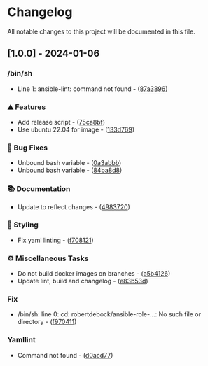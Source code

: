 <!-- textlint-disable -->
# Changelog

All notable changes to this project will be documented in this file.

## [1.0.0] - 2024-01-06

### /bin/sh

- Line 1: ansible-lint: command not found - ([87a3896](https://github.com/balling-dev/docker-github-action-molecule/commit/87a38966823ed3b561abb30b727503f70836441d))

### ⛰️  Features

- Add release script - ([75ca8bf](https://github.com/balling-dev/docker-github-action-molecule/commit/75ca8bf16bd4c8193067a4f821bd4b682045e0f5))
- Use ubuntu 22.04 for image - ([133d769](https://github.com/balling-dev/docker-github-action-molecule/commit/133d7696707a49216c9548c058ef7e4a2ad1ab0b))

### 🐛 Bug Fixes

- Unbound bash variable - ([0a3abbb](https://github.com/balling-dev/docker-github-action-molecule/commit/0a3abbb995f5d3086fd1754360c10a46eff8b458))
- Unbound bash variable - ([84ba8d8](https://github.com/balling-dev/docker-github-action-molecule/commit/84ba8d846597e0dcdb6a929aea9809cd10b0f346))

### 📚 Documentation

- Update to reflect changes - ([4983720](https://github.com/balling-dev/docker-github-action-molecule/commit/4983720b0902622ee914e406e81a05f5cfbb719c))

### 🎨 Styling

- Fix yaml linting - ([f708121](https://github.com/balling-dev/docker-github-action-molecule/commit/f708121e35c20d1d31d978b785599fa9953327a4))

### ⚙️ Miscellaneous Tasks

- Do not build docker images on branches - ([a5b4126](https://github.com/balling-dev/docker-github-action-molecule/commit/a5b412611cddd95b3054892680641befb9b65368))
- Update lint, build and changelog - ([e83b53d](https://github.com/balling-dev/docker-github-action-molecule/commit/e83b53d9de6b0d4de2eaeab66a9c78448c359828))

### Fix

- /bin/sh: line 0: cd: robertdebock/ansible-role-...: No such file or directory - ([f970411](https://github.com/balling-dev/docker-github-action-molecule/commit/f970411909c8900b0feeeb59ee4428783fc918a5))

### Yamllint

- Command not found - ([d0acd77](https://github.com/balling-dev/docker-github-action-molecule/commit/d0acd77c26b386f7534ecb2205606ae2e1f28259))

<!-- generated by git-cliff -->
<!-- textlint-enable -->